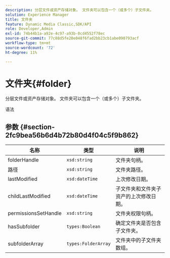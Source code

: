 ```yaml
---
description: 分层文件或资产存储对象。 文件夹可以包含一个（或多个）子文件夹。
solution: Experience Manager
title: 文件夹
feature: Dynamic Media Classic,SDK/API
role: Developer,Admin
exl-id: 74b44b1a-a92e-4c97-a93b-0cd4552f78ec
source-git-commit: 77c88d5fe20e048f6fad2bb23cb1abe090793acf
workflow-type: tm+mt
source-wordcount: '72'
ht-degree: 11%

---
```


# 文件夹{#folder}

分层文件或资产存储对象。 文件夹可以包含一个（或多个）子文件夹。

语法

## 参数 {#section-2fc9bea56b6d4b72b80d4f04c5f9b862}

| 名称 | 类型 | 说明 |
|---|---|---|
| folderHandle | `xsd:string` | 文件夹句柄。 |
| 路径 | `xsd:string` | 文件夹路径。 |
| lastModified | `xsd:dateTime` | 上次修改日期。 |
| childLastModified | `xsd:dateTime` | 子文件夹和文件夹子资产的上次修改日期。 |
| permissionsSetHandle | `xsd:string` | 文件夹权限句柄。 |
| hasSubfolder | `types:Boolean` | 确定文件夹是否包含子文件夹。 |
| subfolderArray | `types:FolderArray` | 文件夹中的子文件夹数组。 |
